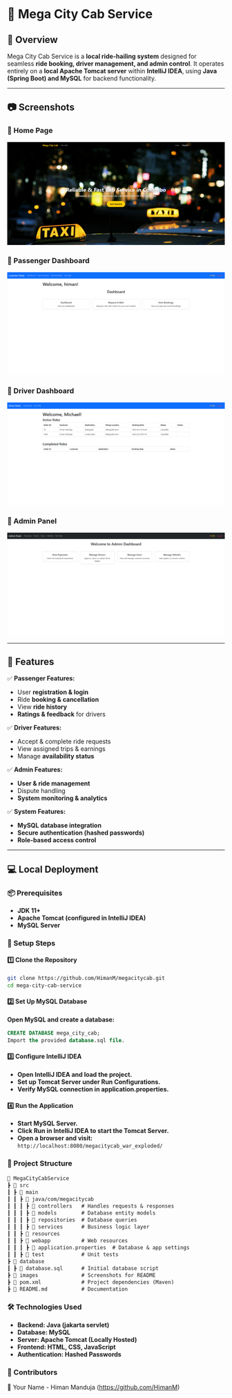 # 🚖 Mega City Cab Service

## 📌 Overview
Mega City Cab Service is a **local ride-hailing system** designed for seamless **ride booking, driver management, and admin control**. It operates entirely on a **local Apache Tomcat server** within **IntelliJ IDEA**, using **Java (Spring Boot) and MySQL** for backend functionality.

---

## 📷 Screenshots
### 📍 Home Page

![Home Page](images/homepage.png)

### 📍 Passenger Dashboard

![Passenger Dashboard](images/passenger_dashboard.png)

### 📍 Driver Dashboard

![Driver Dashboard](images/driver_dashboard.png)

### 📍 Admin Panel

![Admin Panel](images/admin_panel.png)

---

## 🚀 Features

✅ **Passenger Features:**
- User **registration & login**
- Ride **booking & cancellation**
- View **ride history**
- **Ratings & feedback** for drivers

✅ **Driver Features:**
- Accept & complete ride requests
- View assigned trips & earnings
- Manage **availability status**

✅ **Admin Features:**
- **User & ride management**
- Dispute handling
- **System monitoring & analytics**

✅ **System Features:**
- **MySQL database integration**
- **Secure authentication (hashed passwords)**
- **Role-based access control**

---

## 💻 Local Deployment

### 📦 Prerequisites
- **JDK 11+**
- **Apache Tomcat (configured in IntelliJ IDEA)**
- **MySQL Server**

### 🔧 Setup Steps

#### 1️⃣ Clone the Repository
```bash
git clone https://github.com/HimanM/megacitycab.git
cd mega-city-cab-service
```
#### 2️⃣ Set Up MySQL Database
**Open MySQL and create a database:**

```sql
CREATE DATABASE mega_city_cab;
Import the provided database.sql file.
```

#### 3️⃣ Configure IntelliJ IDEA
- **Open IntelliJ IDEA and load the project.**
- **Set up Tomcat Server under Run Configurations.**
- **Verify MySQL connection in application.properties.**

#### 4️⃣ Run the Application
- **Start MySQL Server.**
- **Click Run in IntelliJ IDEA to start the Tomcat Server.**
- **Open a browser and visit:**
```http://localhost:8080/megacitycab_war_exploded/```

### 📁 Project Structure

```
📂 MegaCityCabService
┣ 📂 src
┃ ┣ 📂 main
┃ ┃ ┣ 📂 java/com/megacitycab
┃ ┃ ┃ ┣ 📂 controllers   # Handles requests & responses
┃ ┃ ┃ ┣ 📂 models        # Database entity models
┃ ┃ ┃ ┣ 📂 repositories  # Database queries
┃ ┃ ┃ ┣ 📂 services      # Business logic layer
┃ ┃ ┣ 📂 resources
┃ ┃ ┣ 📂 webapp          # Web resources
┃ ┃ ┃ ┣ 📜 application.properties  # Database & app settings
┃ ┃ ┣ 📂 test            # Unit tests          
┣ 📂 database
┃ ┣ 📜 database.sql      # Initial database script
┣ 📂 images              # Screenshots for README
┣ 📜 pom.xml             # Project dependencies (Maven)
┣ 📜 README.md           # Documentation
```

### 🛠️ Technologies Used

- **Backend: Java (jakarta servlet)**
- **Database: MySQL**
- **Server: Apache Tomcat (Locally Hosted)**
- **Frontend: HTML, CSS, JavaScript**
- **Authentication: Hashed Passwords**

### 📌 Contributors
👤 Your Name - Himan Manduja (https://github.com/HimanM)